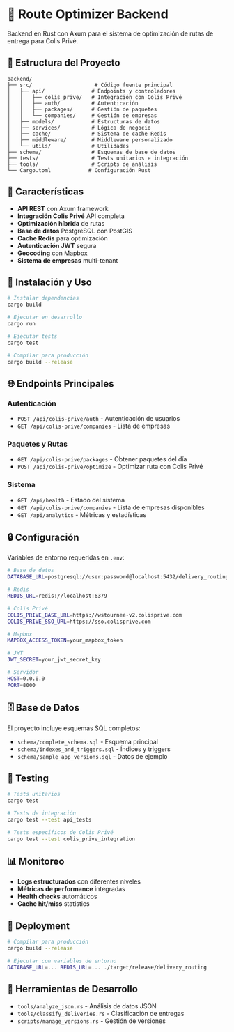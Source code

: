 # 🦀 Route Optimizer Backend

Backend en Rust con Axum para el sistema de optimización de rutas de entrega para Colis Privé.

## 📁 Estructura del Proyecto

```
backend/
├── src/                    # Código fuente principal
│   ├── api/               # Endpoints y controladores
│   │   ├── colis_prive/   # Integración con Colis Privé
│   │   ├── auth/          # Autenticación
│   │   ├── packages/      # Gestión de paquetes
│   │   └── companies/     # Gestión de empresas
│   ├── models/            # Estructuras de datos
│   ├── services/          # Lógica de negocio
│   ├── cache/             # Sistema de cache Redis
│   ├── middleware/        # Middleware personalizado
│   └── utils/             # Utilidades
├── schema/                # Esquemas de base de datos
├── tests/                 # Tests unitarios e integración
├── tools/                 # Scripts de análisis
└── Cargo.toml            # Configuración Rust
```

## 🚀 Características

- **API REST** con Axum framework
- **Integración Colis Privé** API completa
- **Optimización híbrida** de rutas
- **Base de datos** PostgreSQL con PostGIS
- **Cache Redis** para optimización
- **Autenticación JWT** segura
- **Geocoding** con Mapbox
- **Sistema de empresas** multi-tenant

## 🔧 Instalación y Uso

```bash
# Instalar dependencias
cargo build

# Ejecutar en desarrollo
cargo run

# Ejecutar tests
cargo test

# Compilar para producción
cargo build --release
```

## 🌐 Endpoints Principales

### Autenticación
- `POST /api/colis-prive/auth` - Autenticación de usuarios
- `GET /api/colis-prive/companies` - Lista de empresas

### Paquetes y Rutas
- `GET /api/colis-prive/packages` - Obtener paquetes del día
- `POST /api/colis-prive/optimize` - Optimizar ruta con Colis Privé

### Sistema
- `GET /api/health` - Estado del sistema
- `GET /api/colis-prive/companies` - Lista de empresas disponibles
- `GET /api/analytics` - Métricas y estadísticas

## 🔒 Configuración

Variables de entorno requeridas en `.env`:

```bash
# Base de datos
DATABASE_URL=postgresql://user:password@localhost:5432/delivery_routing

# Redis
REDIS_URL=redis://localhost:6379

# Colis Privé
COLIS_PRIVE_BASE_URL=https://wstournee-v2.colisprive.com
COLIS_PRIVE_SSO_URL=https://sso.colisprive.com

# Mapbox
MAPBOX_ACCESS_TOKEN=your_mapbox_token

# JWT
JWT_SECRET=your_jwt_secret_key

# Servidor
HOST=0.0.0.0
PORT=8000
```

## 🗄️ Base de Datos

El proyecto incluye esquemas SQL completos:

- `schema/complete_schema.sql` - Esquema principal
- `schema/indexes_and_triggers.sql` - Índices y triggers
- `schema/sample_app_versions.sql` - Datos de ejemplo

## 🧪 Testing

```bash
# Tests unitarios
cargo test

# Tests de integración
cargo test --test api_tests

# Tests específicos de Colis Privé
cargo test --test colis_prive_integration
```

## 📊 Monitoreo

- **Logs estructurados** con diferentes niveles
- **Métricas de performance** integradas
- **Health checks** automáticos
- **Cache hit/miss** statistics

## 🚀 Deployment

```bash
# Compilar para producción
cargo build --release

# Ejecutar con variables de entorno
DATABASE_URL=... REDIS_URL=... ./target/release/delivery_routing
```

## 🔧 Herramientas de Desarrollo

- `tools/analyze_json.rs` - Análisis de datos JSON
- `tools/classify_deliveries.rs` - Clasificación de entregas
- `scripts/manage_versions.rs` - Gestión de versiones